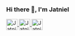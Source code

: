 ### Hi there 👋, I'm Jatniel

<a href="https://twitter.com/jatniel" target="blank">
    <img align="center" src="https://cdn.iconscout.com/icon/free/png-256/twitter-33-72545.png" alt="Jatniel Twitter" height="30" width="30" />
</a>
<a href="https://fr.linkedin.com/in/jatniel" target="blank">
    <img align="center" src="https://cdn.iconscout.com/icon/free/png-256/linkedin-29-72537.png" alt="Jatniel Linkedin" height="30" width="30" />
</a>
<a href="https://stackoverflow.com/users/9446515/jatniel" target="blank">
    <img align="center" src="https://cdn.iconscout.com/icon/free/png-256/stackoverflow-2-432547.png"  
    alt="Jatniel Stackoverflow" height="30" width="30">
</a>
<!--

Here are some ideas to get you started:

- 🔭 I’m currently working on ...
- 🌱 I’m currently learning ...
- 👯 I’m looking to collaborate on ...
- 🤔 I’m looking for help with ...
- 💬 Ask me about ...
- 📫 How to reach me: ...
- 😄 Pronouns: ...
- ⚡ Fun fact: ...
  -->
